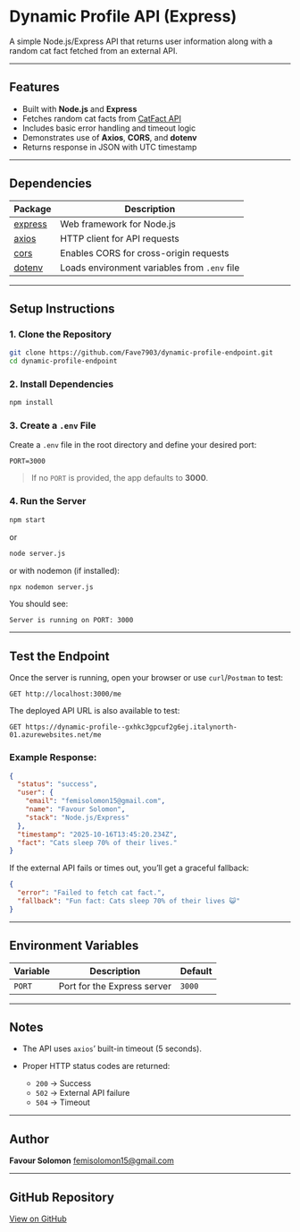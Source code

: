 # Dynamic Profile API (Express)

A simple Node.js/Express API that returns user information along with a random cat fact fetched from an external API.

---

## Features

* Built with **Node.js** and **Express**
* Fetches random cat facts from [CatFact API](https://catfact.ninja/fact)
* Includes basic error handling and timeout logic
* Demonstrates use of **Axios**, **CORS**, and **dotenv**
* Returns response in JSON with UTC timestamp

---

## Dependencies

| Package                                          | Description                                  |
| ------------------------------------------------ | -------------------------------------------- |
| [express](https://www.npmjs.com/package/express) | Web framework for Node.js                    |
| [axios](https://www.npmjs.com/package/axios)     | HTTP client for API requests                 |
| [cors](https://www.npmjs.com/package/cors)       | Enables CORS for cross-origin requests       |
| [dotenv](https://www.npmjs.com/package/dotenv)   | Loads environment variables from `.env` file |

---

##  Setup Instructions

### 1. Clone the Repository

```bash
git clone https://github.com/Fave7903/dynamic-profile-endpoint.git
cd dynamic-profile-endpoint
```

### 2. Install Dependencies

```bash
npm install
```

### 3. Create a `.env` File

Create a `.env` file in the root directory and define your desired port:

```env
PORT=3000
```

> If no `PORT` is provided, the app defaults to **3000**.

### 4. Run the Server

```bash
npm start
```

or 

```bash
node server.js
```

or with nodemon (if installed):

```bash
npx nodemon server.js
```

You should see:

```
Server is running on PORT: 3000
```

---

## Test the Endpoint

Once the server is running, open your browser or use `curl`/`Postman` to test:

```
GET http://localhost:3000/me
```

The deployed API URL is also available to test:

```
GET https://dynamic-profile--gxhkc3gpcuf2g6ej.italynorth-01.azurewebsites.net/me
```

### Example Response:

```json
{
  "status": "success",
  "user": {
    "email": "femisolomon15@gmail.com",
    "name": "Favour Solomon",
    "stack": "Node.js/Express"
  },
  "timestamp": "2025-10-16T13:45:20.234Z",
  "fact": "Cats sleep 70% of their lives."
}
```

If the external API fails or times out, you’ll get a graceful fallback:

```json
{
  "error": "Failed to fetch cat fact.",
  "fallback": "Fun fact: Cats sleep 70% of their lives 😺"
}
```

---

## Environment Variables

| Variable | Description                 | Default |
| -------- | --------------------------- | ------- |
| `PORT`   | Port for the Express server | `3000`  |

---

## Notes

* The API uses `axios`’ built-in timeout (5 seconds).
* Proper HTTP status codes are returned:

  * `200` → Success
  * `502` → External API failure
  * `504` → Timeout

---

## Author

**Favour Solomon**
[femisolomon15@gmail.com](mailto:femisolomon15@gmail.com)

---

## GitHub Repository

[View on GitHub](https://github.com/Fave7903/dynamic-profile-endpoint)
